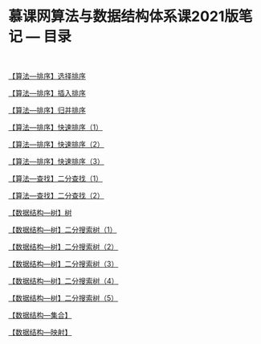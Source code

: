 # 慕课网算法与数据结构体系课2021版笔记 — 目录

<br/>

[【算法—排序】选择排序](https://yyscyber.github.io/computer-basic/data-structures-and-algorithms/imooc/dsna-system-2021/18bd23ff-90a7-4190-9644-e7f774127d50)

[【算法—排序】插入排序](https://yyscyber.github.io/computer-basic/data-structures-and-algorithms/imooc/dsna-system-2021/c989923b-55ec-4d80-841f-4ac17bab84d2)

[【算法—排序】归并排序](https://yyscyber.github.io/computer-basic/data-structures-and-algorithms/imooc/dsna-system-2021/72a731ae-8977-42e5-a7b4-7f4442560e53)

[【算法—排序】快速排序（1）](https://yyscyber.github.io/computer-basic/data-structures-and-algorithms/imooc/dsna-system-2021/d4bd01a7-170f-4f10-a4a1-4aef884260a4)

[【算法—排序】快速排序（2）](https://yyscyber.github.io/computer-basic/data-structures-and-algorithms/imooc/dsna-system-2021/2381943f-9bef-4e8e-a8b6-5439a4e2d703)

[【算法—排序】快速排序（3）](https://yyscyber.github.io/computer-basic/data-structures-and-algorithms/imooc/dsna-system-2021/62fff6af-836c-45e1-a7bf-4a3fe7e34c09)

[【算法—查找】二分查找（1）](https://yyscyber.github.io/computer-basic/data-structures-and-algorithms/imooc/dsna-system-2021/4580d6ea-9a5a-4e33-a552-aaa28b9e7188)

[【算法—查找】二分查找（2）](https://yyscyber.github.io/computer-basic/data-structures-and-algorithms/imooc/dsna-system-2021/f8112d7a-c18a-4426-926c-7ad4376e2751)

[【数据结构—树】树](https://yyscyber.github.io/computer-basic/data-structures-and-algorithms/imooc/dsna-system-2021/6448bd2f-7836-4be6-bec9-90d6c1e09bb3)

[【数据结构—树】二分搜索树（1）](https://yyscyber.github.io/computer-basic/data-structures-and-algorithms/imooc/dsna-system-2021/0e541bd2-ffe5-4156-88b3-8522d4341e98)

[【数据结构—树】二分搜索树（2）](https://yyscyber.github.io/computer-basic/data-structures-and-algorithms/imooc/dsna-system-2021/ed7ed3b1-3836-4441-a62e-8c74d411f824)

[【数据结构—树】二分搜索树（3）](https://yyscyber.github.io/computer-basic/data-structures-and-algorithms/imooc/dsna-system-2021/331bd7dd-a149-4fb3-a74e-c12f91df33d2)

[【数据结构—树】二分搜索树（4）](20c90443-8ca1-49aa-831c-29cde297e613)

[【数据结构—树】二分搜索树（5）](1c1152db-f78f-42d3-a271-c20fa1628cfe)

[【数据结构—集合】]()

[【数据结构—映射】]()